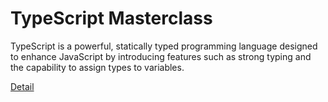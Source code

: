 # TypeScript Masterclass

TypeScript is a powerful, statically typed programming language designed to enhance JavaScript by introducing features such as strong typing and the capability to assign types to variables. 

[Detail](https://eduitfree.com/courses/typescript-masterclass)